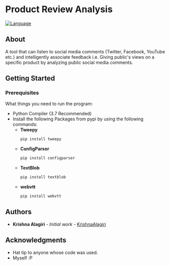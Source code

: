 # Product Review Analysis
[![Language](https://img.shields.io/badge/language-python-blue.svg?style=flat)](https://www.python.org)


## About
A tool that can listen to social media comments (Twitter, Facebook, YouTube etc.) and intelligently associate feedback i.e. Giving public's views on a specific product by analyzing public social media comments.


## Getting Started
### Prerequisites
What things you need to run the program:
- Python Compiler (3.7 Recommended)
- Install the following Packages from pypi by using the following commands:
  - **Tweepy**
    ```bash
    pip install tweepy
    ```
  - **ConfigParser**
    ```bash
    pip install configparser
    ```
  - **TextBlob**
    ```bash
    pip install textblob
    ```
  - **webvtt**
    ```bash
    pip install webvtt
    ```


## Authors
* **Krishna Alagiri** - *Initial work* - [KrishnaAlagiri](https://github.com/KrishnaAlagiri/)


## Acknowledgments
* Hat tip to anyone whose code was used.
* Myself :P
